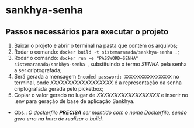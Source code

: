 # sankhya-senha

## Passos necessários para executar o projeto
1. Baixar o projeto e abrir o terminal na pasta que contém os arquivos;
2. Rodar o comando: ```docker build -t sistemaramada/sankhya-senha .```;
3. Rodar o comando: ```docker run -e "PASSWORD=SENHA" sistemaramada/sankhya-senha ```, substituindo o termo *SENHA* pela senha a ser criptografada;
4. Será gerada a mensagem ```Encoded password: XXXXXXXXXXXXXXXXXX``` no terminal, onde *XXXXXXXXXXXXXXXXXX* é a representação da senha criptografada gerada pelo picketbox;
5. Copiar o valor gerado no lugar de *XXXXXXXXXXXXXXXXXX* e inserir no .env para geração de base de aplicação Sankhya.


* Obs.: *O dockerfile **PRECISA** ser mantido com o nome Dockerfile, senão gera erro na hora de realizar o build.*




